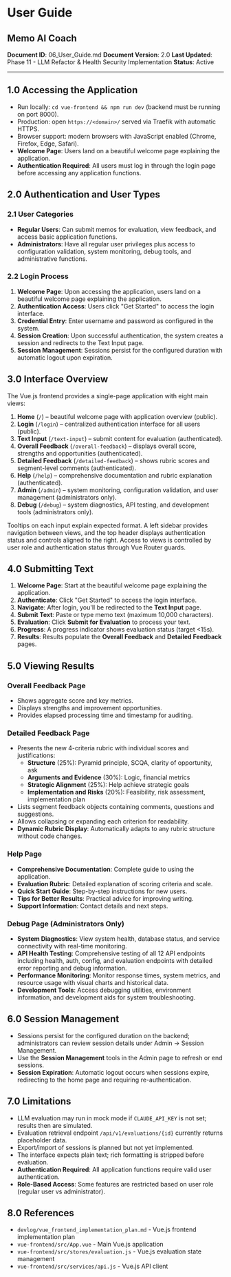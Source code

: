 # User Guide
## Memo AI Coach

**Document ID**: 06_User_Guide.md
**Document Version**: 2.0
**Last Updated**: Phase 11 - LLM Refactor & Health Security Implementation
**Status**: Active

---

## 1.0 Accessing the Application
- Run locally: `cd vue-frontend && npm run dev` (backend must be running on port 8000).
- Production: open `https://<domain>/` served via Traefik with automatic HTTPS.
- Browser support: modern browsers with JavaScript enabled (Chrome, Firefox, Edge, Safari).
- **Welcome Page**: Users land on a beautiful welcome page explaining the application.
- **Authentication Required**: All users must log in through the login page before accessing any application functions.

## 2.0 Authentication and User Types
### 2.1 User Categories
- **Regular Users**: Can submit memos for evaluation, view feedback, and access basic application functions.
- **Administrators**: Have all regular user privileges plus access to configuration validation, system monitoring, debug tools, and administrative functions.

### 2.2 Login Process
1. **Welcome Page**: Upon accessing the application, users land on a beautiful welcome page explaining the application.
2. **Authentication Access**: Users click "Get Started" to access the login interface.
3. **Credential Entry**: Enter username and password as configured in the system.
4. **Session Creation**: Upon successful authentication, the system creates a session and redirects to the Text Input page.
5. **Session Management**: Sessions persist for the configured duration with automatic logout upon expiration.

## 3.0 Interface Overview
The Vue.js frontend provides a single-page application with eight main views:

1. **Home** (`/`) – beautiful welcome page with application overview (public).
2. **Login** (`/login`) – centralized authentication interface for all users (public).
3. **Text Input** (`/text-input`) – submit content for evaluation (authenticated).
4. **Overall Feedback** (`/overall-feedback`) – displays overall score, strengths and opportunities (authenticated).
5. **Detailed Feedback** (`/detailed-feedback`) – shows rubric scores and segment-level comments (authenticated).
6. **Help** (`/help`) – comprehensive documentation and rubric explanation (authenticated).
7. **Admin** (`/admin`) – system monitoring, configuration validation, and user management (administrators only).
8. **Debug** (`/debug`) – system diagnostics, API testing, and development tools (administrators only).

Tooltips on each input explain expected format. A left sidebar provides navigation between views, and the top header displays authentication status and controls aligned to the right. Access to views is controlled by user role and authentication status through Vue Router guards.

## 4.0 Submitting Text
1. **Welcome Page**: Start at the beautiful welcome page explaining the application.
2. **Authenticate**: Click "Get Started" to access the login interface.
3. **Navigate**: After login, you'll be redirected to the **Text Input** page.
4. **Submit Text**: Paste or type memo text (maximum 10,000 characters).
5. **Evaluation**: Click **Submit for Evaluation** to process your text.
6. **Progress**: A progress indicator shows evaluation status (target <15s).
7. **Results**: Results populate the **Overall Feedback** and **Detailed Feedback** pages.

## 5.0 Viewing Results
### Overall Feedback Page
- Shows aggregate score and key metrics.
- Displays strengths and improvement opportunities.
- Provides elapsed processing time and timestamp for auditing.

### Detailed Feedback Page
- Presents the new 4-criteria rubric with individual scores and justifications:
  - **Structure** (25%): Pyramid principle, SCQA, clarity of opportunity, ask
  - **Arguments and Evidence** (30%): Logic, financial metrics
  - **Strategic Alignment** (25%): Help achieve strategic goals
  - **Implementation and Risks** (20%): Feasibility, risk assessment, implementation plan
- Lists segment feedback objects containing comments, questions and suggestions.
- Allows collapsing or expanding each criterion for readability.
- **Dynamic Rubric Display**: Automatically adapts to any rubric structure without code changes.

### Help Page
- **Comprehensive Documentation**: Complete guide to using the application.
- **Evaluation Rubric**: Detailed explanation of scoring criteria and scale.
- **Quick Start Guide**: Step-by-step instructions for new users.
- **Tips for Better Results**: Practical advice for improving writing.
- **Support Information**: Contact details and next steps.

### Debug Page (Administrators Only)
- **System Diagnostics**: View system health, database status, and service connectivity with real-time monitoring.
- **API Health Testing**: Comprehensive testing of all 12 API endpoints including health, auth, config, and evaluation endpoints with detailed error reporting and debug information.
- **Performance Monitoring**: Monitor response times, system metrics, and resource usage with visual charts and historical data.
- **Development Tools**: Access debugging utilities, environment information, and development aids for system troubleshooting.

## 6.0 Session Management
- Sessions persist for the configured duration on the backend; administrators can review session details under Admin → Session Management.
- Use the **Session Management** tools in the Admin page to refresh or end sessions.
- **Session Expiration**: Automatic logout occurs when sessions expire, redirecting to the home page and requiring re-authentication.

## 7.0 Limitations
- LLM evaluation may run in mock mode if `CLAUDE_API_KEY` is not set; results then are simulated.
- Evaluation retrieval endpoint `/api/v1/evaluations/{id}` currently returns placeholder data.
- Export/import of sessions is planned but not yet implemented.
- The interface expects plain text; rich formatting is stripped before evaluation.
- **Authentication Required**: All application functions require valid user authentication.
- **Role-Based Access**: Some features are restricted based on user role (regular user vs administrator).

## 8.0 References
- `devlog/vue_frontend_implementation_plan.md` - Vue.js frontend implementation plan
- `vue-frontend/src/App.vue` - Main Vue.js application
- `vue-frontend/src/stores/evaluation.js` - Vue.js evaluation state management
- `vue-frontend/src/services/api.js` - Vue.js API client
